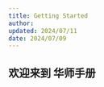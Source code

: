 ```yaml
---
title: Getting Started
author: 
updated: 2024/07/11
date: 2024/07/09
---
```


## 欢迎来到 **华师手册**

<!-- 主项目托管在 [vercel](https://vercel.com) -->

<script>
  // #758
  document.getElementsByClassName('md-nav__title')[1].click()
</script>